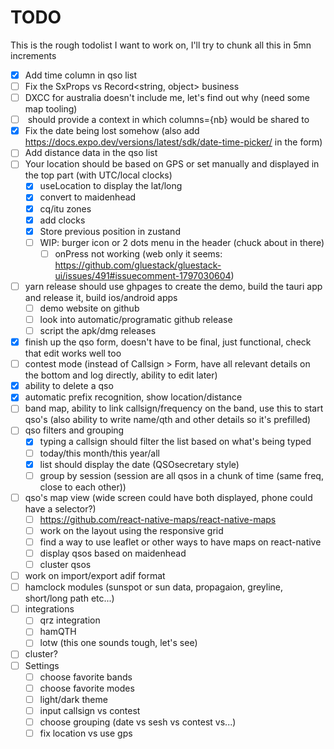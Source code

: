 # TODO

This is the rough todolist I want to work on, I'll try to chunk all this in 5mn increments

-   [x] Add time column in qso list
-   [ ] Fix the SxProps vs Record<string, object> business
-   [ ] DXCC for australia doesn't include me, let's find out why (need some map tooling)
-   [ ] <Grid container> should provide a context in which columns={nb} would be shared to <Grid item>
-   [x] Fix the date being lost somehow (also add https://docs.expo.dev/versions/latest/sdk/date-time-picker/ in the form)
-   [ ] Add distance data in the qso list
-   [ ] Your location should be based on GPS or set manually and displayed in the top part (with UTC/local clocks)
    -   [x] useLocation to display the lat/long
    -   [x] convert to maidenhead
    -   [x] cq/itu zones
    -   [x] add clocks
    -   [x] Store previous position in zustand
    -   [ ] WIP: burger icon or 2 dots menu in the header (chuck about in there)
        -   [ ] onPress not working (web only it seems: https://github.com/gluestack/gluestack-ui/issues/491#issuecomment-1797030604)
-   [ ] yarn release should use ghpages to create the demo, build the tauri app and release it, build ios/android apps
    -   [ ] demo website on github
    -   [ ] look into automatic/programatic github release
    -   [ ] script the apk/dmg releases
-   [x] finish up the qso form, doesn't have to be final, just functional, check that edit works well too
-   [ ] contest mode (instead of Callsign > Form, have all relevant details on the bottom and log directly, ability to edit later)
-   [x] ability to delete a qso
-   [x] automatic prefix recognition, show location/distance
-   [ ] band map, ability to link callsign/frequency on the band, use this to start qso's (also ability to write name/qth and other details so it's prefilled)
-   [ ] qso filters and grouping
    -   [x] typing a callsign should filter the list based on what's being typed
    -   [ ] today/this month/this year/all
    -   [x] list should display the date (QSOsecretary style)
    -   [ ] group by session (session are all qsos in a chunk of time (same freq, close to each other))
-   [ ] qso's map view (wide screen could have both displayed, phone could have a selector?)
    -   [ ] https://github.com/react-native-maps/react-native-maps
    -   [ ] work on the layout using the responsive grid
    -   [ ] find a way to use leaflet or other ways to have maps on react-native
    -   [ ] display qsos based on maidenhead
    -   [ ] cluster qsos
-   [ ] work on import/export adif format
-   [ ] hamclock modules (sunspot or sun data, propagaion, greyline, short/long path etc...)
-   [ ] integrations
    -   [ ] qrz integration
    -   [ ] hamQTH
    -   [ ] lotw (this one sounds tough, let's see)
-   [ ] cluster?
-   [ ] Settings
    -   [ ] choose favorite bands
    -   [ ] choose favorite modes
    -   [ ] light/dark theme
    -   [ ] input callsign vs contest
    -   [ ] choose grouping (date vs sesh vs contest vs...)
    -   [ ] fix location vs use gps
